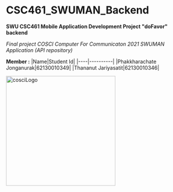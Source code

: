 # CSC461_SWUMAN_Backend
**SWU CSC461 Mobile Application Development Project "doFavor" backend**

_Final project COSCI Computer For Communicaton 2021 SWUMAN Application (API repository)_

**Member :**
|Name|Student Id|
|----|----------|
|Phakkharachate Jonganurak|62130010349|
|Thananut Jariyasatit|62130010346|

<img src="https://upload.wikimedia.org/wikipedia/commons/5/51/COSCI.SWU_Logo.png" alt="cosciLogo" width="300"/>
